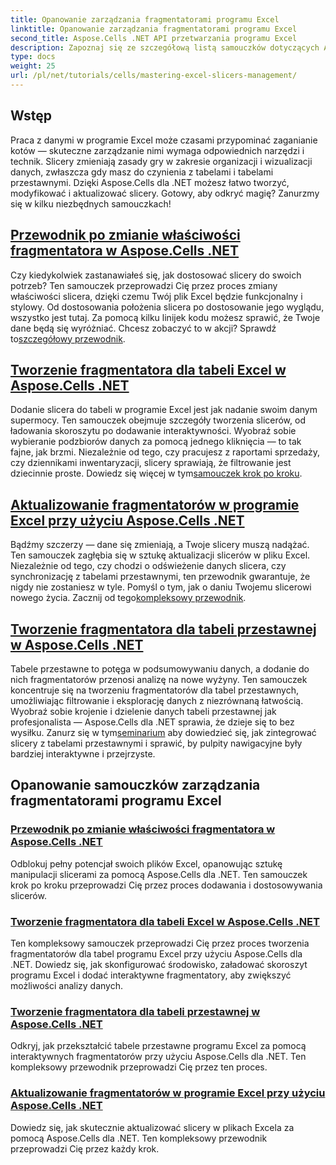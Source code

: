 ```yaml
---
title: Opanowanie zarządzania fragmentatorami programu Excel
linktitle: Opanowanie zarządzania fragmentatorami programu Excel
second_title: Aspose.Cells .NET API przetwarzania programu Excel
description: Zapoznaj się ze szczegółową listą samouczków dotyczących Aspose.Cells for .NET, skupiających się na zarządzaniu fragmentatorami programu Excel, w tym na dodawaniu, dostosowywaniu i aktualizowaniu fragmentatorów w plikach programu Excel.
type: docs
weight: 25
url: /pl/net/tutorials/cells/mastering-excel-slicers-management/
---
```

## Wstęp

Praca z danymi w programie Excel może czasami przypominać zaganianie kotów — skuteczne zarządzanie nimi wymaga odpowiednich narzędzi i technik. Slicery zmieniają zasady gry w zakresie organizacji i wizualizacji danych, zwłaszcza gdy masz do czynienia z tabelami i tabelami przestawnymi. Dzięki Aspose.Cells dla .NET możesz łatwo tworzyć, modyfikować i aktualizować slicery. Gotowy, aby odkryć magię? Zanurzmy się w kilku niezbędnych samouczkach!

## [Przewodnik po zmianie właściwości fragmentatora w Aspose.Cells .NET](./guide-change-slicer-properties/)

 Czy kiedykolwiek zastanawiałeś się, jak dostosować slicery do swoich potrzeb? Ten samouczek przeprowadzi Cię przez proces zmiany właściwości slicera, dzięki czemu Twój plik Excel będzie funkcjonalny i stylowy. Od dostosowania położenia slicera po dostosowanie jego wyglądu, wszystko jest tutaj. Za pomocą kilku linijek kodu możesz sprawić, że Twoje dane będą się wyróżniać. Chcesz zobaczyć to w akcji? Sprawdź to[szczegółowy przewodnik](./guide-change-slicer-properties/).

## [Tworzenie fragmentatora dla tabeli Excel w Aspose.Cells .NET](./creating-slicer-for-excel-table/)

Dodanie slicera do tabeli w programie Excel jest jak nadanie swoim danym supermocy. Ten samouczek obejmuje szczegóły tworzenia slicerów, od ładowania skoroszytu po dodawanie interaktywności. Wyobraź sobie wybieranie podzbiorów danych za pomocą jednego kliknięcia — to tak fajne, jak brzmi. Niezależnie od tego, czy pracujesz z raportami sprzedaży, czy dziennikami inwentaryzacji, slicery sprawiają, że filtrowanie jest dziecinnie proste. Dowiedz się więcej w tym[samouczek krok po kroku](./creating-slicer-for-excel-table/).

## [Aktualizowanie fragmentatorów w programie Excel przy użyciu Aspose.Cells .NET](./update-slicers-in-excel/)

 Bądźmy szczerzy — dane się zmieniają, a Twoje slicery muszą nadążać. Ten samouczek zagłębia się w sztukę aktualizacji slicerów w pliku Excel. Niezależnie od tego, czy chodzi o odświeżenie danych slicera, czy synchronizację z tabelami przestawnymi, ten przewodnik gwarantuje, że nigdy nie zostaniesz w tyle. Pomyśl o tym, jak o daniu Twojemu slicerowi nowego życia. Zacznij od tego[kompleksowy przewodnik](./update-slicers-in-excel/).

## [Tworzenie fragmentatora dla tabeli przestawnej w Aspose.Cells .NET](./creating-slicer-for-pivot-table/)

Tabele przestawne to potęga w podsumowywaniu danych, a dodanie do nich fragmentatorów przenosi analizę na nowe wyżyny. Ten samouczek koncentruje się na tworzeniu fragmentatorów dla tabel przestawnych, umożliwiając filtrowanie i eksplorację danych z niezrównaną łatwością. Wyobraź sobie krojenie i dzielenie danych tabeli przestawnej jak profesjonalista — Aspose.Cells dla .NET sprawia, że dzieje się to bez wysiłku. Zanurz się w tym[seminarium](./creating-slicer-for-pivot-table/) aby dowiedzieć się, jak zintegrować slicery z tabelami przestawnymi i sprawić, by pulpity nawigacyjne były bardziej interaktywne i przejrzyste.

## Opanowanie samouczków zarządzania fragmentatorami programu Excel
### [Przewodnik po zmianie właściwości fragmentatora w Aspose.Cells .NET](./guide-change-slicer-properties/)
Odblokuj pełny potencjał swoich plików Excel, opanowując sztukę manipulacji slicerami za pomocą Aspose.Cells dla .NET. Ten samouczek krok po kroku przeprowadzi Cię przez proces dodawania i dostosowywania slicerów.
### [Tworzenie fragmentatora dla tabeli Excel w Aspose.Cells .NET](./creating-slicer-for-excel-table/)
Ten kompleksowy samouczek przeprowadzi Cię przez proces tworzenia fragmentatorów dla tabel programu Excel przy użyciu Aspose.Cells dla .NET. Dowiedz się, jak skonfigurować środowisko, załadować skoroszyt programu Excel i dodać interaktywne fragmentatory, aby zwiększyć możliwości analizy danych.
### [Tworzenie fragmentatora dla tabeli przestawnej w Aspose.Cells .NET](./creating-slicer-for-pivot-table/)
Odkryj, jak przekształcić tabele przestawne programu Excel za pomocą interaktywnych fragmentatorów przy użyciu Aspose.Cells dla .NET. Ten kompleksowy przewodnik przeprowadzi Cię przez ten proces.
### [Aktualizowanie fragmentatorów w programie Excel przy użyciu Aspose.Cells .NET](./update-slicers-in-excel/)
Dowiedz się, jak skutecznie aktualizować slicery w plikach Excela za pomocą Aspose.Cells dla .NET. Ten kompleksowy przewodnik przeprowadzi Cię przez każdy krok.